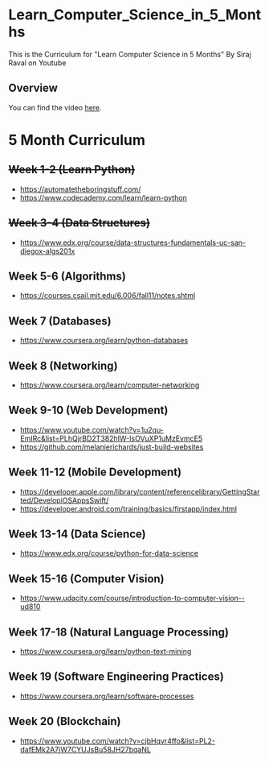 # Learn_Computer_Science_in_5_Months
This is the Curriculum for "Learn Computer Science in 5 Months" By Siraj Raval on Youtube

## Overview

You can find the video [here](https://youtu.be/-OvRVlqKebI).

# 5 Month Curriculum

## <del>Week 1-2 (Learn Python)</del>
- https://automatetheboringstuff.com/
- https://www.codecademy.com/learn/learn-python

## <del>Week 3-4 (Data Structures)</del>
- https://www.edx.org/course/data-structures-fundamentals-uc-san-diegox-algs201x  

## Week 5-6 (Algorithms)
- https://courses.csail.mit.edu/6.006/fall11/notes.shtml

## Week 7 (Databases)
- https://www.coursera.org/learn/python-databases

## Week 8 (Networking)
-  https://www.coursera.org/learn/computer-networking

## Week 9-10 (Web Development)
- https://www.youtube.com/watch?v=1u2qu-EmIRc&list=PLhQjrBD2T382hIW-IsOVuXP1uMzEvmcE5
- https://github.com/melanierichards/just-build-websites

## Week 11-12 (Mobile Development)
- https://developer.apple.com/library/content/referencelibrary/GettingStarted/DevelopiOSAppsSwift/
- https://developer.android.com/training/basics/firstapp/index.html

## Week 13-14 (Data Science)
- https://www.edx.org/course/python-for-data-science

## Week 15-16 (Computer Vision)
- https://www.udacity.com/course/introduction-to-computer-vision--ud810

## Week 17-18 (Natural Language Processing)
- https://www.coursera.org/learn/python-text-mining

## Week 19 (Software Engineering Practices)
- https://www.coursera.org/learn/software-processes

## Week 20 (Blockchain)
- https://www.youtube.com/watch?v=cjbHqvr4ffo&list=PL2-dafEMk2A7jW7CYUJsBu58JH27bqaNL
